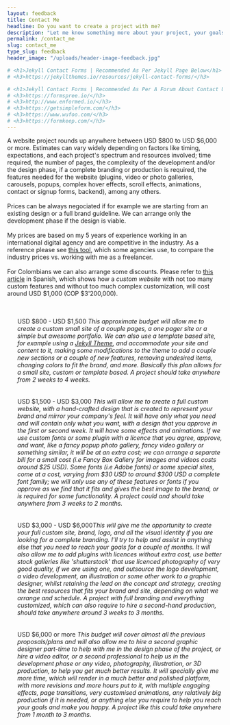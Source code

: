 ```yaml
---
layout: feedback
title: Contact Me
headline: Do you want to create a project with me?
description: "Let me know something more about your project, your goals, and who you are. Please fill the form below to get in contact with me."
permalink: /contact_me
slug: contact_me
type_slug: feedback
header_image: "/uploads/header-image-feedback.jpg"

# <h1>Jekyll Contact Forms | Recommended As Per Jekyll Page Below</h1>
# <h3>https://jekyllthemes.io/resources/jekyll-contact-forms/</h3>

# <h1>Jekyll Contact Forms | Recommended As Per A Forum About Contact Using Jekyll</h1>
# <h3>https://formspree.io/</h3>
# <h3>http://www.enformed.io/</h3>
# <h3>https://getsimpleform.com/</h3>
# <h3>https://www.wufoo.com/</h3>
# <h3>https://formkeep.com/</h3>
---
```


<span class="font-ultra-light">
	A website project rounds up anywhere between USD $800 to USD $6,000 or more. Estimates can vary widely depending on factors like timing, expectations, and each project's spectrum and resources involved; time required, the number of pages, the complexity of the development and/or the design phase, if a complete branding or production is required, the features needed for the website (plugins, video or photo galleries, carousels, popups, complex hover effects, scroll effects, animations, contact or signup forms, backend), among any others.<!--and other factors-->
	<br><br>Prices can be always negociated if for example we are starting from an existing design or a full brand guideline. We can arrange only the development phase if the design is viable.
	<br><br>My prices are based on my 5 years of experience working in an international digital agency and are competitive in the industry. As a reference please see <a class="text-rosybrown" href="https://designagency.io/" target="_blank">this tool</a>, which some agencies use, to compare the industry prices vs. working with me as a freelancer.
	<br><br>For Colombians we can also arrange some discounts. Please refer to <a class="text-rosybrown" href="https://www.ikkonos.com/ideate/cuanto-debe-cobrar-por-una-pagina-web-en-colombia-si-es-freelancer" target="_blank">      this article</a> in Spanish, which shows how a <i class="text-italic">custom website</i> with not too many custom features and without too much complex customization, will cost around USD $1,000 (COP $3'200,000).
</span>

<ul class="text-left" style="font-size:14px; list-style-type:none;">
	<br>
	<br>
	<li><span class="d-block text-center text-md-left mb-1">USD $800 - USD $1,500</span><i class="font-ultra-light text-italic"> This approximate budget will allow me to create a custom small site of a couple pages, a one pager site or a simple but awesome portfolio. We can also use a template based site, for example using a <a class="text-rosybrown" href="https://jekyllthemes.io/free" target="_blank">Jekyll Theme</a>, and accommodate your site and content to it, making some modifications to the theme to add a couple new sections or a couple of new features, removing undesired items, changing colors to fit the brand, and more. Basically this plan allows for a small site, custom or template based. A project should take anywhere from 2 weeks to 4 weeks.</i></li>
	<br>
	<br>
	<li><span class="d-block text-center text-md-left mb-1">USD $1,500 - USD $3,000</span><i class="font-ultra-light text-italic"> This will allow me to create a full custom website, with a hand-crafted design that is created to represent your brand and mirror your company's feel. It will have only what you need and will contain only what you want, with a design that you approve in the first or second week. It will have some effects and animations. If we use custom fonts or some plugin with a licence that you agree, approve, and want, like a fancy popup photo gallery, fancy video gallery or something similar, it will be at an extra cost; we can arrange a separate bill for a small cost (i.e Fancy Box Gallery for images and videos costs around $25 USD). Some fonts (i.e Adobe fonts) or some special sites, come at a cost, varying from $30 USD to around $300 USD a complete font family; we will only use any of these features or fonts if you approve as we find that it fits and gives the best image to the brand, or is required for some functionality. A project could and should take anywhere from 3 weeks to 2 months.</i></li>
	<br>
	<br>
	<li><span class="d-block text-center text-md-left mb-1">USD $3,000 - USD $6,000</span><i class="font-ultra-light text-italic">This will give me the opportunity to create your full custom site, brand, logo, and all the visual identity if you are looking for a complete branding. I'll try to help and assist in anything else that you need to reach your goals for a couple of months. It will also allow me to add plugins with licences without extra cost, use better stock galleries like 'shutterstock' that use licenced photography of very good quality, if we are using one, and outsource the logo development, a video development, an illustration or some other work to a graphic designer, whilst retaining the lead on the concept and strategy, creating the best resources that fits your brand and site, depending on what we arrange and schedule. A project with full branding and everything customized, which can also require to hire a second-hand production, should take anywhere around 3 weeks to 3 months.</i></li><!--and a site that fits your brand and taste.-->
	<br>
	<br>
	<li><span class="d-block text-center text-md-left mb-1">USD $6,000 or more</span><i class="font-ultra-light text-italic"> This budget will cover almost all the previous proposals/plans and will also allow me to hire a second graphic designer part-time to help with me in the design phase of the project, or hire a video editor, or a second professional to help us in the development phase or any video, photography, illustration, or 3D production, to help you get much better results. It will specially give me more time, which will render in a much better and polished platform, with more revisions and more hours put to it, with multiple engaging effects, page transitions, very customised animations, any relatively big production if it is needed, or anything else you require to help you reach your goals and make you happy. A project like this could take anywhere from 1 month to 3 months.</i></li>
</ul>

<!--
{% comment %}
[Mensaje Para Vender en Facebook (el que escribí a Laura) y luego] ... Estoy en proceso de hacerlo responsive (para celulares y tablet) y agregarle traducción al español.
{% endcomment %}
-->